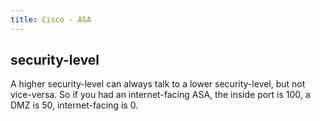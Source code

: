 ```yaml
---
title: Cisco - ASA
---
```


## security-level

A higher security-level can always talk to a lower security-level, but not
vice-versa. So if you had an internet-facing ASA, the inside port is 100, a DMZ
is 50, internet-facing is 0.
